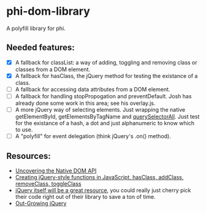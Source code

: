 phi-dom-library
===============

A polyfill library for phi.

## Needed features:

- [x] A fallback for classList: a way of adding, toggling and removing class or classes from a DOM element.
- [x] A fallback for hasClass, the jQuery method for testing the existance of a class.
- [ ] A fallback for accessing data attributes from a DOM element.
- [ ] A fallback for handling stopPropogation and preventDefault. Josh has already done some work in this area; see his overlay.js.
- [ ] A more jQuery way of selecting elements. Just wrapping the native getElementById, getElementsByTagName and [querySelectorAll](http://ejohn.org/blog/thoughts-on-queryselectorall/). Just test for the existance of a hash, a dot and just alphanumeric to know which to use.
- [ ] A "polyfill" for event delegation (think jQuery's .on() method).

## Resources:

- [Uncovering the Native DOM API](http://flippinawesome.org/2013/06/17/uncovering-the-native-dom-api/)
- [Creating jQuery-style functions in JavaScript, hasClass, addClass, removeClass, toggleClass](http://toddmotto.com/creating-jquery-style-functions-in-javascript-hasclass-addclass-removeclass-toggleclass/)
- [jQuery itself will be a great resource](http;//jquery.com), you could really just cherry pick their code right out of their library to save a ton of time.
- [Out-Growing jQuery](http://tech.pro/tutorial/1385/out-growing-jquery)
